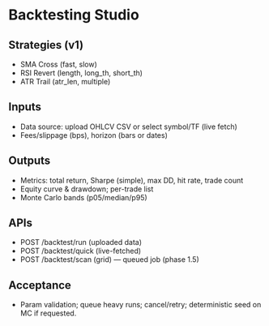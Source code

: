 # Backtesting Studio

## Strategies (v1)
- SMA Cross (fast, slow)
- RSI Revert (length, long_th, short_th)
- ATR Trail (atr_len, multiple)

## Inputs
- Data source: upload OHLCV CSV or select symbol/TF (live fetch)
- Fees/slippage (bps), horizon (bars or dates)

## Outputs
- Metrics: total return, Sharpe (simple), max DD, hit rate, trade count
- Equity curve & drawdown; per-trade list
- Monte Carlo bands (p05/median/p95)

## APIs
- POST /backtest/run (uploaded data)
- POST /backtest/quick (live-fetched)
- POST /backtest/scan (grid) — queued job (phase 1.5)

## Acceptance
- Param validation; queue heavy runs; cancel/retry; deterministic seed on MC if requested.
